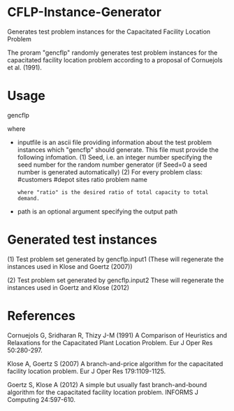 # CFLP-Instance-Generator
Generates test problem instances for the Capacitated Facility Location Problem

The proram "gencflp" randomly generates test problem instances for the capacitated facility location problem according
to a proposal of Cornuejols et al. (1991).

# Usage
gencflp <inputfile> <path>
         
where
- inputfile is an ascii file providing information about the test problem instances which "gencflp" should generate.
  This file must provide the following infomation.
  (1) Seed, i.e. an integer number specifying the seed number for the random number generator (if Seed=0 a seed number
      is generated automatically)
  (2) For every problem class:
      #customers  #depot sites  ratio  problem name             
      
      where "ratio" is the desired ratio of total capacity to total demand.
  
- path is an optional argument specifying the output path          
          
# Generated test instances
(1) Test problem set generated by gencflp.input1 
    (These will regenerate the instances  used in Klose and Goertz (2007))

(2) Test problem set generated by gencflp.input2
    These will regenerate the instances used in Goertz and Klose (2012)
    
# References
Cornuejols G, Sridharan R, Thizy J-M (1991) A Comparison of Heuristics and Relaxations for the Capacitated Plant Location Problem. Eur J Oper Res 50:280-297.

Klose A, Goertz S (2007) A branch-and-price algorithm for the capacitated facility location problem. Eur J Oper Res 179:1109-1125.

Goertz S, Klose A (2012) A simple but usually fast branch-and-bound algorithm for the capacitated facility location problem. INFORMS J Computing 24:597-610.
	
  
